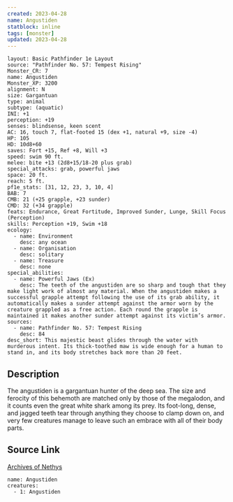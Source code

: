 ```yaml
---
created: 2023-04-28
name: Angustiden
statblock: inline
tags: [monster]
updated: 2023-04-28
---
```

```statblock
layout: Basic Pathfinder 1e Layout
source: "Pathfinder No. 57: Tempest Rising"
Monster_CR: 7
name: Angustiden
Monster_XP: 3200
alignment: N
size: Gargantuan
type: animal
subtype: (aquatic)
INI: +1
perception: +19
senses: blindsense, keen scent
AC: 16, touch 7, flat-footed 15 (dex +1, natural +9, size -4)
HP: 105
HD: 10d8+60
saves: Fort +15, Ref +8, Will +3
speed: swim 90 ft.
melee: bite +13 (2d8+15/18-20 plus grab)
special_attacks: grab, powerful jaws
space: 20 ft.
reach: 5 ft.
pf1e_stats: [31, 12, 23, 3, 10, 4]
BAB: 7
CMB: 21 (+25 grapple, +23 sunder)
CMD: 32 (+34 grapple)
feats: Endurance, Great Fortitude, Improved Sunder, Lunge, Skill Focus (Perception)
skills: Perception +19, Swim +18
ecology:
  - name: Environment
    desc: any ocean
  - name: Organisation
    desc: solitary
  - name: Treasure
    desc: none
special_abilities:
  - name: Powerful Jaws (Ex)
    desc: The teeth of the angustiden are so sharp and tough that they make light work of almost any material. When the angustiden makes a successful grapple attempt following the use of its grab ability, it automatically makes a sunder attempt against the armor worn by the creature grappled as a free action. Each round the grapple is maintained it makes another sunder attempt against its victim’s armor.
sources:
  - name: Pathfinder No. 57: Tempest Rising
    desc: 84
desc_short: This majestic beast glides through the water with murderous intent. Its thick-toothed maw is wide enough for a human to stand in, and its body stretches back more than 20 feet.
```
## Description
The angustiden is a gargantuan hunter of the deep sea. The size and ferocity of this behemoth are matched only by those of the megalodon, and it counts even the great white shark among its prey. Its foot-long, dense, and jagged teeth tear through anything they choose to clamp down on, and very few creatures manage to leave such an embrace with all of their body parts.
## Source Link
[Archives of Nethys](https://aonprd.com/MonsterDisplay.aspx?ItemName=Angustiden)
```encounter-table
name: Angustiden
creatures:
  - 1: Angustiden
```

